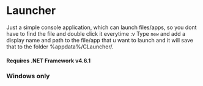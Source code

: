 # Launcher
Just a simple console application, which can launch files/apps, so you dont have to find the file and double click it everytime :v
Type `new` and add a display name and path to the file/app that u want to launch and it will save that to the folder %appdata%/CLauncher/.


#### Requires .NET Framework v4.6.1
### Windows only

